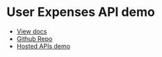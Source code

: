 # User Expenses API demo
 - [View docs](https://documenter.getpostman.com/view/9263117/UVeCQ8ZE)
 - [Github Repo](https://github.com/archie20/user-expenses)
 - [Hosted APIs demo](https://user-expenses.herokuapp.com/)